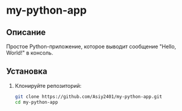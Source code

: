 # my-python-app

## Описание

Простое Python-приложение, которое выводит сообщение "Hello, World!" в консоль.

## Установка

1. Клонируйте репозиторий:

   ```bash
   git clone https://github.com/Asiy2401/my-python-app.git
   cd my-python-app

